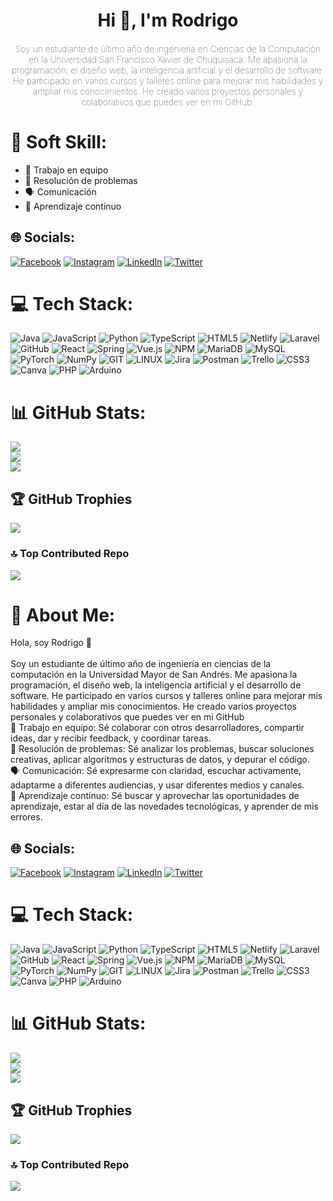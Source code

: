 <h1 align="center">Hi 👋, I'm Rodrigo</h1>
<h4 align="center" style="font-weight: 100">Soy un estudiante de último año de ingeniería en Ciencias de la Computación en la Universidad San Francisco Xavier de Chuquisaca. Me apasiona la programación, el diseño web, la inteligencia artificial y el desarrollo de software. He participado en varios cursos y talleres online para mejorar mis habilidades y ampliar mis conocimientos. He creado varios proyectos personales y colaborativos que puedes ver en mi GitHub.</h4>

# 💫 Soft Skill:
<ul>
  <li>🤝 Trabajo en equipo</li>
  <li>🧠 Resolución de problemas</li>
  <li>🗣️ Comunicación</li>
  <li>🌱 Aprendizaje continuo</li>
</ul>

## 🌐 Socials:
[![Facebook](https://img.shields.io/badge/Facebook-%231877F2.svg?logo=Facebook&logoColor=white)](https://facebook.com/rodrigo.colque.2000) [![Instagram](https://img.shields.io/badge/Instagram-%23E4405F.svg?logo=Instagram&logoColor=white)](https://instagram.com/rodrygo.c.garcia) [![LinkedIn](https://img.shields.io/badge/LinkedIn-%230077B5.svg?logo=linkedin&logoColor=white)](https://linkedin.com/in/ariel-c-garcia) [![Twitter](https://img.shields.io/badge/Twitter-%231DA1F2.svg?logo=Twitter&logoColor=white)](https://twitter.com/@RodrigoCG2000) 

# 💻 Tech Stack:
![Java](https://img.shields.io/badge/java-%23ED8B00.svg?style=for-the-badge&logo=java&logoColor=white) ![JavaScript](https://img.shields.io/badge/javascript-%23323330.svg?style=for-the-badge&logo=javascript&logoColor=%23F7DF1E) ![Python](https://img.shields.io/badge/python-3670A0?style=for-the-badge&logo=python&logoColor=ffdd54) ![TypeScript](https://img.shields.io/badge/typescript-%23007ACC.svg?style=for-the-badge&logo=typescript&logoColor=white) ![HTML5](https://img.shields.io/badge/html5-%23E34F26.svg?style=for-the-badge&logo=html5&logoColor=white) ![Netlify](https://img.shields.io/badge/netlify-%23000000.svg?style=for-the-badge&logo=netlify&logoColor=#00C7B7) ![Laravel](https://img.shields.io/badge/laravel-%23FF2D20.svg?style=for-the-badge&logo=laravel&logoColor=white) ![GitHub](https://img.shields.io/badge/GitHub-%23121011.svg?style=for-the-badge&logo=github&logoColor=white) ![React](https://img.shields.io/badge/react-%2320232a.svg?style=for-the-badge&logo=react&logoColor=%2361DAFB) ![Spring](https://img.shields.io/badge/spring-%236DB33F.svg?style=for-the-badge&logo=spring&logoColor=white) ![Vue.js](https://img.shields.io/badge/vuejs-%2335495e.svg?style=for-the-badge&logo=vuedotjs&logoColor=%234FC08D) ![NPM](https://img.shields.io/badge/NPM-%23000000.svg?style=for-the-badge&logo=npm&logoColor=white) ![MariaDB](https://img.shields.io/badge/MariaDB-003545?style=for-the-badge&logo=mariadb&logoColor=white) ![MySQL](https://img.shields.io/badge/mysql-%2300f.svg?style=for-the-badge&logo=mysql&logoColor=white) ![PyTorch](https://img.shields.io/badge/PyTorch-%23EE4C2C.svg?style=for-the-badge&logo=PyTorch&logoColor=white) ![NumPy](https://img.shields.io/badge/numpy-%23013243.svg?style=for-the-badge&logo=numpy&logoColor=white) ![GIT](https://img.shields.io/badge/Git-fc6d26?style=for-the-badge&logo=git&logoColor=white) ![LINUX](https://img.shields.io/badge/Linux-FCC624?style=for-the-badge&logo=linux&logoColor=black) ![Jira](https://img.shields.io/badge/jira-%230A0FFF.svg?style=for-the-badge&logo=jira&logoColor=white) ![Postman](https://img.shields.io/badge/Postman-FF6C37?style=for-the-badge&logo=postman&logoColor=white) ![Trello](https://img.shields.io/badge/Trello-%23026AA7.svg?style=for-the-badge&logo=Trello&logoColor=white) ![CSS3](https://img.shields.io/badge/css3-%231572B6.svg?style=for-the-badge&logo=css3&logoColor=white) ![Canva](https://img.shields.io/badge/Canva-%2300C4CC.svg?style=for-the-badge&logo=Canva&logoColor=white) ![PHP](https://img.shields.io/badge/php-%23777BB4.svg?style=for-the-badge&logo=php&logoColor=white) ![Arduino](https://img.shields.io/badge/-Arduino-00979D?style=for-the-badge&logo=Arduino&logoColor=white)
# 📊 GitHub Stats:
![](https://github-readme-stats.vercel.app/api?username=rodrygo-c-garcia&theme=merko&hide_border=false&include_all_commits=false&count_private=false)<br/>
![](https://github-readme-streak-stats.herokuapp.com/?user=rodrygo-c-garcia&theme=merko&hide_border=false)<br/>
![](https://github-readme-stats.vercel.app/api/top-langs/?username=rodrygo-c-garcia&theme=merko&hide_border=false&include_all_commits=false&count_private=false&layout=compact)

## 🏆 GitHub Trophies
![](https://github-profile-trophy.vercel.app/?username=rodrygo-c-garcia&theme=gruvbox&no-frame=false&no-bg=true&margin-w=4)

### 🔝 Top Contributed Repo
![](https://github-contributor-stats.vercel.app/api?username=rodrygo-c-garcia&limit=5&theme=dark&combine_all_yearly_contributions=true)

<!-- Proudly created with GPRM ( https://gprm.itsvg.in ) -->


# 💫 About Me:
Hola, soy Rodrigo 👋<br><br>Soy un estudiante de último año de ingeniería en ciencias de la computación en la Universidad Mayor de San Andrés. Me apasiona la programación, el diseño web, la inteligencia artificial y el desarrollo de software. He participado en varios cursos y talleres online para mejorar mis habilidades y ampliar mis conocimientos. He creado varios proyectos personales y colaborativos que puedes ver en mi GitHub<br>🤝 Trabajo en equipo: Sé colaborar con otros desarrolladores, compartir ideas, dar y recibir feedback, y coordinar tareas.<br>🧠 Resolución de problemas: Sé analizar los problemas, buscar soluciones creativas, aplicar algoritmos y estructuras de datos, y depurar el código.<br>🗣️ Comunicación: Sé expresarme con claridad, escuchar activamente, adaptarme a diferentes audiencias, y usar diferentes medios y canales.<br>🌱 Aprendizaje continuo: Sé buscar y aprovechar las oportunidades de aprendizaje, estar al día de las novedades tecnológicas, y aprender de mis errores.


## 🌐 Socials:
[![Facebook](https://img.shields.io/badge/Facebook-%231877F2.svg?logo=Facebook&logoColor=white)](https://facebook.com/rodrigo.colque.2000) [![Instagram](https://img.shields.io/badge/Instagram-%23E4405F.svg?logo=Instagram&logoColor=white)](https://instagram.com/rodrygo.c.garcia) [![LinkedIn](https://img.shields.io/badge/LinkedIn-%230077B5.svg?logo=linkedin&logoColor=white)](https://linkedin.com/in/ariel-c-garcia) [![Twitter](https://img.shields.io/badge/Twitter-%231DA1F2.svg?logo=Twitter&logoColor=white)](https://twitter.com/@RodrigoCG2000) 

# 💻 Tech Stack:
![Java](https://img.shields.io/badge/java-%23ED8B00.svg?style=for-the-badge&logo=java&logoColor=white) ![JavaScript](https://img.shields.io/badge/javascript-%23323330.svg?style=for-the-badge&logo=javascript&logoColor=%23F7DF1E) ![Python](https://img.shields.io/badge/python-3670A0?style=for-the-badge&logo=python&logoColor=ffdd54) ![TypeScript](https://img.shields.io/badge/typescript-%23007ACC.svg?style=for-the-badge&logo=typescript&logoColor=white) ![HTML5](https://img.shields.io/badge/html5-%23E34F26.svg?style=for-the-badge&logo=html5&logoColor=white) ![Netlify](https://img.shields.io/badge/netlify-%23000000.svg?style=for-the-badge&logo=netlify&logoColor=#00C7B7) ![Laravel](https://img.shields.io/badge/laravel-%23FF2D20.svg?style=for-the-badge&logo=laravel&logoColor=white) ![GitHub](https://img.shields.io/badge/GitHub-%23121011.svg?style=for-the-badge&logo=github&logoColor=white) ![React](https://img.shields.io/badge/react-%2320232a.svg?style=for-the-badge&logo=react&logoColor=%2361DAFB) ![Spring](https://img.shields.io/badge/spring-%236DB33F.svg?style=for-the-badge&logo=spring&logoColor=white) ![Vue.js](https://img.shields.io/badge/vuejs-%2335495e.svg?style=for-the-badge&logo=vuedotjs&logoColor=%234FC08D) ![NPM](https://img.shields.io/badge/NPM-%23000000.svg?style=for-the-badge&logo=npm&logoColor=white) ![MariaDB](https://img.shields.io/badge/MariaDB-003545?style=for-the-badge&logo=mariadb&logoColor=white) ![MySQL](https://img.shields.io/badge/mysql-%2300f.svg?style=for-the-badge&logo=mysql&logoColor=white) ![PyTorch](https://img.shields.io/badge/PyTorch-%23EE4C2C.svg?style=for-the-badge&logo=PyTorch&logoColor=white) ![NumPy](https://img.shields.io/badge/numpy-%23013243.svg?style=for-the-badge&logo=numpy&logoColor=white) ![GIT](https://img.shields.io/badge/Git-fc6d26?style=for-the-badge&logo=git&logoColor=white) ![LINUX](https://img.shields.io/badge/Linux-FCC624?style=for-the-badge&logo=linux&logoColor=black) ![Jira](https://img.shields.io/badge/jira-%230A0FFF.svg?style=for-the-badge&logo=jira&logoColor=white) ![Postman](https://img.shields.io/badge/Postman-FF6C37?style=for-the-badge&logo=postman&logoColor=white) ![Trello](https://img.shields.io/badge/Trello-%23026AA7.svg?style=for-the-badge&logo=Trello&logoColor=white) ![CSS3](https://img.shields.io/badge/css3-%231572B6.svg?style=for-the-badge&logo=css3&logoColor=white) ![Canva](https://img.shields.io/badge/Canva-%2300C4CC.svg?style=for-the-badge&logo=Canva&logoColor=white) ![PHP](https://img.shields.io/badge/php-%23777BB4.svg?style=for-the-badge&logo=php&logoColor=white) ![Arduino](https://img.shields.io/badge/-Arduino-00979D?style=for-the-badge&logo=Arduino&logoColor=white)
# 📊 GitHub Stats:
![](https://github-readme-stats.vercel.app/api?username=rodrygo-c-garcia&theme=merko&hide_border=false&include_all_commits=false&count_private=false)<br/>
![](https://github-readme-streak-stats.herokuapp.com/?user=rodrygo-c-garcia&theme=merko&hide_border=false)<br/>
![](https://github-readme-stats.vercel.app/api/top-langs/?username=rodrygo-c-garcia&theme=merko&hide_border=false&include_all_commits=false&count_private=false&layout=compact)

## 🏆 GitHub Trophies
![](https://github-profile-trophy.vercel.app/?username=rodrygo-c-garcia&theme=gruvbox&no-frame=false&no-bg=true&margin-w=4)

### 🔝 Top Contributed Repo
![](https://github-contributor-stats.vercel.app/api?username=rodrygo-c-garcia&limit=5&theme=dark&combine_all_yearly_contributions=true)

<!-- Proudly created with GPRM ( https://gprm.itsvg.in ) -->
